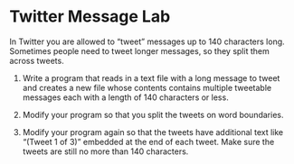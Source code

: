 # Twitter Message Lab

In Twitter you are allowed to “tweet” messages up to 140 characters long.  Sometimes people need to tweet longer messages, so they split them across tweets.  

1. Write a program that reads in a text file with a long message to tweet and creates a new file whose contents contains multiple tweetable messages each with a length of 140 characters or less.  

2. Modify your program so that you split the tweets on word boundaries.

3. Modify your program again so that the tweets have additional text like “(Tweet 1 of 3)” embedded at the end of each tweet.  Make sure the tweets are still no more than 140 characters.


